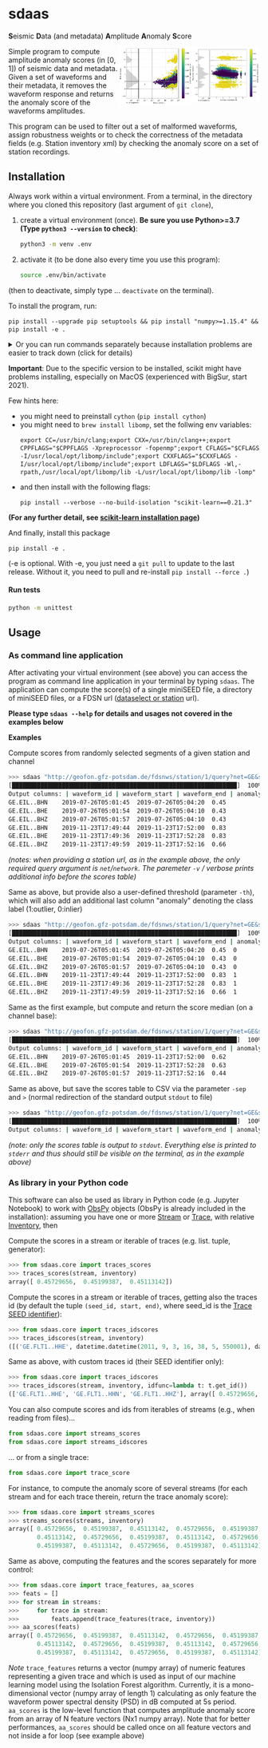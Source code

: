 # sdaas

**S**eismic **D**ata (and metadata) **A**mplitude **A**nomaly **S**core

<img align="right" width="27%" src="outlierspaper-img004.png"><img align="right"  width="29%" src="outlierspaper-img005.png">

Simple program to compute amplitude anomaly scores (in [0, 1]) of seismic data and metadata.
Given a set of waveforms and their metadata, it removes the waveform response
and returns the anomaly score of the waveforms amplitudes.

This program can be used to filter out a set of malformed waveforms,
assign robustness weights
or to check the correctness of the metadata fields (e.g. Station inventory xml)
by checking the anomaly score on a set of station recordings. 


## Installation

Always work within a virtual environment. From a terminal, in the directory
where you cloned this repository (last argument of `git clone`),

1. create a virtual environment (once). **Be sure you use Python>=3.7 (Type `python3 --version` to check)**:

    ```bash
    python3 -m venv .env
    ```

2. activate it (to be done also every time you use this program):
    ```bash
    source .env/bin/activate
    ```
(then to deactivate, simply type ... `deactivate` on the terminal). 

To install the program, run:

```
pip install --upgrade pip setuptools && pip install "numpy>=1.15.4" && pip install -e .
```

<details>
<summary>Or you can run commands separately because installation
problems are easier to track down (click for details)
</summary> 
pip (python package installer, just upgrade)
```
pip install --upgrade pip setuptools 
```

numpy (scientific computing library) :
```
pip install "numpy>=1.15.4"
```

obspy (seismological library):
```
pip install "obspy>=1.1.1'"
```

scikit (machine learning library. Here we will be strict about the version because of
[model persistence](https://scikit-learn.org/stable/modules/model_persistence.html)):
```
pip install "scikit-learn>=0.21.3"
```

</details>

**Important**: Due to the specific version to be installed,
scikit might have problems installing, especially on MacOS (experienced with BigSur, start 2021). 

Few hints here:
- you might need to preinstall `cython` (`pip install cython`)
- you might need to `brew install libomp`, set the follwing env variables:
  ```
  export CC=/usr/bin/clang;export CXX=/usr/bin/clang++;export CPPFLAGS="$CPPFLAGS -Xpreprocessor -fopenmp";export CFLAGS="$CFLAGS -I/usr/local/opt/libomp/include";export CXXFLAGS="$CXXFLAGS -I/usr/local/opt/libomp/include";export LDFLAGS="$LDFLAGS -Wl,-rpath,/usr/local/opt/libomp/lib -L/usr/local/opt/libomp/lib -lomp"
  ```
- and then install with the following flags:
  ```
  pip install --verbose --no-build-isolation "scikit-learn==0.21.3"
  ```

**(For any further detail, see
[scikit-learn installation page](https://scikit-learn.org/dev/developers/advanced_installation.html))**


And finally, install this package
```
pip install -e .
```
 (-e is optional. With -e, you just need a `git pull` to update
to the last release. Without it, you need to pull and re-install `pip install --force .`)

<!-- IMOPORTANT NOTE: IT IS NOT TRUE THAT REQUIREMENTS.TXT IS ALWAYS SAFER, 
AS THERE COULD BE NEWER OS VERSION FOR WHICH YOU NEED TO UPGRADE SOME PACKAGES
BECAUSE THE SPECIFIED  ONE DO NOT WORK ANYMORE. IT WAS THE CASE WITH opsy
1.15.4 MacOs Big Sur and Python 3.9.1 -->

<!-- Then, you have two options:

#### 1. with setup.py (recommended if this program is needed together with other packages in your virtual environment)

```bash
pip install --upgrade pip && pip install "numpy>=1.15.4" && pip install -e .
```
(-e is optional)

Troubleshooting:

Note in case of scikit-learn errors, you might



#### 1. with requirements.txt (recommended on a new, empty virtual environment where you plan to use this program only)

```bash
pip install --upgrade pip && pip install "numpy==1.15.4" && pip install -r ./requirements.txt && pip install -e .
```
(-e is optional)
 -->

#### Run tests

```bash
python -m unittest         
```

## Usage


### As command line application

After activating your virtual environment (see above) you can access the program as
command line application in your terminal by typing `sdaas`. The application
can compute the score(s) of a single miniSEED file, a directory of miniSEED files, or 
a FDSN url ([dataselect or station](https://www.fdsn.org/webservices/) url).

**Please type `sdaas --help` for details and usages not covered in the examples below**


**Examples**

Compute scores from randomly selected segments of a given station and channel

```bash
>>> sdaas "http://geofon.gfz-potsdam.de/fdsnws/station/1/query?net=GE&sta=EIL&cha=BH?&start=2019-01-01" -v
[███████████████████████████████████████████████████████████████]  100%  0d 00:00:00
Output columns: | waveform_id | waveform_start | waveform_end | anomaly_score |
GE.EIL..BHN    2019-07-26T05:01:45  2019-07-26T05:04:20  0.45
GE.EIL..BHE    2019-07-26T05:01:54  2019-07-26T05:04:10  0.43
GE.EIL..BHZ    2019-07-26T05:01:57  2019-07-26T05:04:10  0.43
GE.EIL..BHN    2019-11-23T17:49:44  2019-11-23T17:52:00  0.83
GE.EIL..BHE    2019-11-23T17:49:36  2019-11-23T17:52:28  0.83
GE.EIL..BHZ    2019-11-23T17:49:59  2019-11-23T17:52:16  0.66
```
*(notes: when providing a station url, as in the example above, the only required query argument is `net`/`network`.
The paremeter `-v` / verbose prints additional info before the scores table)*

Same as above, but provide also a user-defined threshold (parameter `-th`),
which will also add an additional last column "anomaly" denoting the class label (1:outlier, 0:inlier)

```bash
>>> sdaas "http://geofon.gfz-potsdam.de/fdsnws/station/1/query?net=GE&sta=EIL&cha=BH?&start=2019-01-01" -v -th 0.7
[███████████████████████████████████████████████████████████████]  100%  0d 00:00:00
Output columns: | waveform_id | waveform_start | waveform_end | anomaly_score | anomaly |
GE.EIL..BHN    2019-07-26T05:01:45  2019-07-26T05:04:20  0.45  0
GE.EIL..BHE    2019-07-26T05:01:54  2019-07-26T05:04:10  0.43  0
GE.EIL..BHZ    2019-07-26T05:01:57  2019-07-26T05:04:10  0.43  0
GE.EIL..BHN    2019-11-23T17:49:44  2019-11-23T17:52:00  0.83  1
GE.EIL..BHE    2019-11-23T17:49:36  2019-11-23T17:52:28  0.83  1
GE.EIL..BHZ    2019-11-23T17:49:59  2019-11-23T17:52:16  0.66  1
```

Same as the first example, but compute and return the score median (on a channel base):

```bash
>>> sdaas "http://geofon.gfz-potsdam.de/fdsnws/station/1/query?net=GE&sta=EIL&cha=BH?&start=2019-01-01" -v -agg median
[███████████████████████████████████████████████████████████████]  100%  0d 00:00:00
Output columns: | waveform_id | waveform_start | waveform_end | anomaly_score |
GE.EIL..BHN    2019-07-26T05:01:45  2019-11-23T17:52:00  0.62
GE.EIL..BHE    2019-07-26T05:01:54  2019-11-23T17:52:28  0.63
GE.EIL..BHZ    2019-07-26T05:01:57  2019-11-23T17:52:16  0.44
```

Same as above, but save the scores table to CSV via the parameter `-sep` and
`>` (normal redirection of the standard output `stdout` to file)

```bash
>>> sdaas "http://geofon.gfz-potsdam.de/fdsnws/station/1/query?net=GE&sta=EIL&cha=BH?&start=2019-01-01" -v -sep "," > /path/to/myfile.csv
[███████████████████████████████████████████████████████████████]  100%  0d 00:00:00
Output columns: | waveform_id | waveform_start | waveform_end | anomaly_score |
```
*(note: only the scores table is output to `stdout`. Everything else is printed to 
`stderr` and thus should still be visible on the terminal, as in the example above)*

### As library in your Python code

<!-- 
IMPORTANT: THE PYTHON CODE SNIPPETS BELOW ARE AUTOGENERATED. TO ADD A NEW CODE 
SNIPPET, See tests/test_and_create_readme_snippet.py module docstring
-->

This software can also be used as library in Python code (e.g. Jupyter Notebook)
to work with [ObsPy](https://docs.obspy.org/) objects (ObsPy is already included in the installation):
assuming you have one or more [Stream](https://docs.obspy.org/packages/autogen/obspy.core.stream.Stream.html)
or [Trace](https://docs.obspy.org/packages/autogen/obspy.core.trace.Trace.html),
with relative [Inventory](https://docs.obspy.org/packages/obspy.core.inventory.html), then

Compute the scores in a stream or iterable of traces (e.g. list. tuple, generator):
<!-- THE CODE SNIPPET BELOW IS AUTOGENERATED WHEN RUNNING TESTS. SEE tests/test_and_create_readme_snippet.py -->
```python
>>> from sdaas.core import traces_scores
>>> traces_scores(stream, inventory)
array([ 0.45729656,  0.45199387,  0.45113142])
```















Compute the scores in a stream or iterable of traces, getting also the traces id (by 
default the tuple `(seed_id, start, end)`, where seed_id is the 
[Trace SEED identifier](https://docs.obspy.org/packages/autogen/obspy.core.trace.Trace.get_id.html)):
<!-- THE CODE SNIPPET BELOW IS AUTOGENERATED WHEN RUNNING TESTS. SEE tests/test_and_create_readme_snippet.py -->
```python
>>> from sdaas.core import traces_idscores
>>> traces_idscores(stream, inventory)
([('GE.FLT1..HHE', datetime.datetime(2011, 9, 3, 16, 38, 5, 550001), datetime.datetime(2011, 9, 3, 16, 42, 12, 50001)), ('GE.FLT1..HHN', datetime.datetime(2011, 9, 3, 16, 38, 5, 760000), datetime.datetime(2011, 9, 3, 16, 42, 9, 670000)), ('GE.FLT1..HHZ', datetime.datetime(2011, 9, 3, 16, 38, 8, 40000), datetime.datetime(2011, 9, 3, 16, 42, 9, 670000))], array([ 0.45729656,  0.45199387,  0.45113142]))
```















Same as above, with custom traces id (their SEED identifier only):
<!-- THE CODE SNIPPET BELOW IS AUTOGENERATED WHEN RUNNING TESTS. SEE tests/test_and_create_readme_snippet.py -->
```python
>>> from sdaas.core import traces_idscores
>>> traces_idscores(stream, inventory, idfunc=lambda t: t.get_id())
(['GE.FLT1..HHE', 'GE.FLT1..HHN', 'GE.FLT1..HHZ'], array([ 0.45729656,  0.45199387,  0.45113142]))
```















You can also compute scores and ids from iterables of streams (e.g., when reading from files)...
<!-- THE CODE SNIPPET BELOW IS AUTOGENERATED WHEN RUNNING TESTS. SEE tests/test_and_create_readme_snippet.py -->
```python
from sdaas.core import streams_scores
from sdaas.core import streams_idscores
```















... or from a single trace:
<!-- THE CODE SNIPPET BELOW IS AUTOGENERATED WHEN RUNNING TESTS. SEE tests/test_and_create_readme_snippet.py -->
```python
from sdaas.core import trace_score
```















For instance, to compute the anomaly score of several streams
(for each stream and for each trace therein, return the trace anomaly score):
<!-- THE CODE SNIPPET BELOW IS AUTOGENERATED WHEN RUNNING TESTS. SEE tests/test_and_create_readme_snippet.py -->
```python
>>> from sdaas.core import streams_scores
>>> streams_scores(streams, inventory)
array([ 0.45729656,  0.45199387,  0.45113142,  0.45729656,  0.45199387,
        0.45113142,  0.45729656,  0.45199387,  0.45113142,  0.45729656,
        0.45199387,  0.45113142,  0.45729656,  0.45199387,  0.45113142])
```















Same as above, computing the features and the scores separately for more control:
<!-- THE CODE SNIPPET BELOW IS AUTOGENERATED WHEN RUNNING TESTS. SEE tests/test_and_create_readme_snippet.py -->
```python
>>> from sdaas.core import trace_features, aa_scores
>>> feats = []
>>> for stream in streams:
>>>     for trace in stream:
>>>         feats.append(trace_features(trace, inventory))
>>> aa_scores(feats)
array([ 0.45729656,  0.45199387,  0.45113142,  0.45729656,  0.45199387,
        0.45113142,  0.45729656,  0.45199387,  0.45113142,  0.45729656,
        0.45199387,  0.45113142,  0.45729656,  0.45199387,  0.45113142])
```















*Note* `trace_features` returns a vector (numpy array) of numeric features representing
a given trace and which is used as input of our machine learning model using the Isolation Forest algorithm.
Currently, it is a mono-dimensional vector (numpy array of length 1) calculating as
only feature the waveform power spectral density (PSD) in dB computed at 5s period.
`aa_scores` is the low-level function that computes amplitude anomaly score from an array
of N feature vectors (Nx1 numpy array).
Note that for better performances, `aa_scores` should be called once on all feature vectors and not inside a for loop (see example above)
